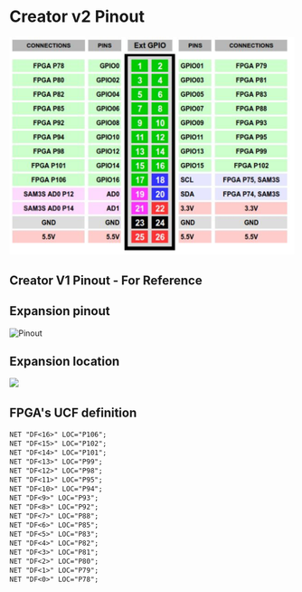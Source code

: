 
# Creator v2 Pinout

![](../img/pinout-v2.png)


## Creator V1 Pinout - For Reference
## Expansion pinout
![Pinout](https://storage.googleapis.com/packages.matrix.one/wiki-images/hardware/creator_pinout.png)

## Expansion location
![](https://storage.googleapis.com/packages.matrix.one/wiki-images/hardware/creator_expansion.jpg)

## FPGA's UCF definition
```
NET "DF<16>" LOC="P106";
NET "DF<15>" LOC="P102";
NET "DF<14>" LOC="P101";
NET "DF<13>" LOC="P99";
NET "DF<12>" LOC="P98";
NET "DF<11>" LOC="P95";
NET "DF<10>" LOC="P94";
NET "DF<9>" LOC="P93";
NET "DF<8>" LOC="P92";
NET "DF<7>" LOC="P88";
NET "DF<6>" LOC="P85";
NET "DF<5>" LOC="P83";
NET "DF<4>" LOC="P82";
NET "DF<3>" LOC="P81";
NET "DF<2>" LOC="P80";
NET "DF<1>" LOC="P79";
NET "DF<0>" LOC="P78";
```
